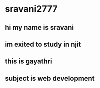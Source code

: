 # sravani2777
## hi my name is sravani
## im exited to study in njit
## this is gayathri
## subject is web development
